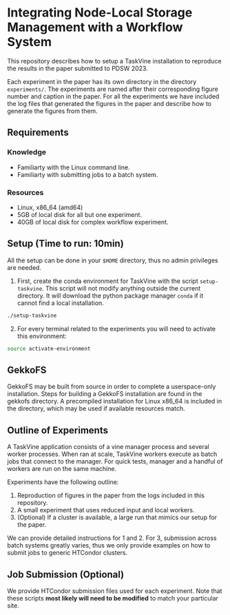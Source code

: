 # Integrating Node-Local Storage Management with a Workflow System

This repository describes how to setup a TaskVine installation to reproduce the
results in the paper submitted to PDSW 2023.

Each experiment in the paper has its own directory in the directory
`experiments/`. The experiments are named after their corresponding figure
number and caption in the paper. For all the experiments we have included the
log files that generated the figures in the paper and describe how to generate
the figures from them.

## Requirements

### Knowledge

- Familiarty with the Linux command line.
- Familiarty with submitting jobs to a batch system.

### Resources

- Linux, x86\_64 (amd64)
- 5GB of local disk for all but one experiment.
- 40GB of local disk for complex workflow experiment.


## Setup (Time to run: 10min)

All the setup can be done in your `$HOME` directory, thus no admin privileges
are needed.

1. First, create the conda environment for TaskVine with the script
   `setup-taskvine`. This script will not modify anything outside the current
   directory. It will download the python package manager `conda` if it cannot
   find a local installation.

```sh
./setup-taskvine
```

2. For every terminal related to the experiments you will need to activate this
   environment:

```sh
source activate-environment
```

## GekkoFS

GekkoFS may be built from source in order to complete a userspace-only installation. Steps for
building a GekkoFS installation are found in the gekkofs directory. A precompiled installation for
Linux x86\_64 is included in the directory, which may be used if available resources match. 

## Outline of Experiments

A TaskVine application consists of a vine manager process and several worker
processes. When ran at scale, TaskVine workers execute as batch jobs that
connect to the manager. For quick tests, manager and a handful of workers are
run on the same machine.

Experiments have the following outline:

1. Reproduction of figures in the paper from the logs included in this repository.
2. A small experiment that uses reduced input and local workers.
3. (Optional) If a cluster is available, a large run that mimics our setup for the paper.

We can provide detailed instructions for 1 and 2. For 3, submission across
batch systems greatly varies, thus we only provide examples on how to submit
jobs to generic HTCondor clusters.

## Job Submission (Optional)

We provide HTCondor submission files used for each experiment. Note that
these scripts **most likely will need to be modified** to match your particular
site.


